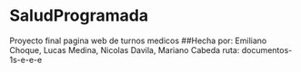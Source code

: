 # SaludProgramada
Proyecto final pagina web de turnos medicos
##Hecha por: Emiliano Choque, Lucas Medina, Nicolas Davila, Mariano Cabeda
ruta: documentos-1s-e-e-e